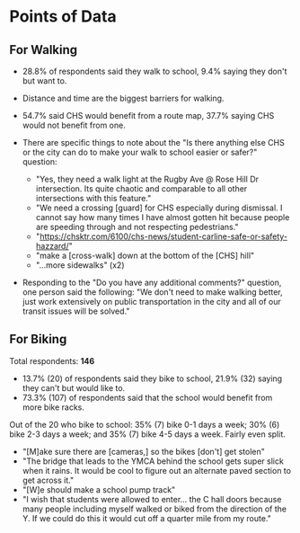 # Points of Data

## For Walking

- 28.8% of respondents said they walk to school, 9.4% saying they don't but want to.
- Distance and time are the biggest barriers for walking.
- 54.7% said CHS would benefit from a route map, 37.7% saying CHS would not benefit from one.

- There are specific things to note about the "Is there anything else CHS or the city can do to make your walk to school easier or safer?" question:

  - "Yes, they need a walk light at the Rugby Ave @ Rose Hill Dr intersection. Its quite chaotic and comparable to all other intersections with this feature."
  - "We need a crossing [guard] for CHS especially during dismissal. I cannot say how many times I have almost gotten hit because people are speeding through and not respecting pedestrians."
  - "https://chsktr.com/6100/chs-news/student-carline-safe-or-safety-hazzard/"
  - "make a [cross-walk] down at the bottom of the [CHS] hill"
  - "...more sidewalks" (x2)

- Responding to the "Do you have any additional comments?" question, one person said the following: "We don't need to make walking better, just work extensively on public transportation in the city and all of our transit issues will be solved."

## For Biking

Total respondents: **146**

- 13.7% (20) of respondents said they bike to school, 21.9% (32) saying they can't but would like to.
- 73.3% (107) of respondents said that the school would benefit from more bike racks.

Out of the 20 who bike to school: 35% (7) bike 0-1 days a week; 30% (6) bike 2-3 days a week; and 35% (7) bike 4-5 days a week. Fairly even split.

- "[M]ake sure there are [cameras,] so the bikes [don't] get stolen"
- "The bridge that leads to the YMCA behind the school gets super slick when it rains. It would be cool to figure out an alternate paved section to get across it."
- "[W]e should make a school pump track"
- "I wish that students were allowed to enter... the C hall doors because many people including myself walked or biked from the direction of the Y. If we could do this it would cut off a quarter mile from my route."
